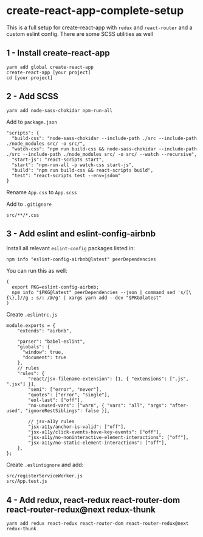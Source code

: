 # create-react-app-complete-setup

This is a full setup for create-react-app with `redux` and `react-router` and a custom eslint config.
There are some SCSS utilities as well

## 1 - Install create-react-app

```
yarn add global create-react-app
create-react-app [your project]
cd [your project]
```

## 2 - Add SCSS

```
yarn add node-sass-chokidar npm-run-all
```

Add to `package.json`

```
"scripts": {
  "build-css": "node-sass-chokidar --include-path ./src --include-path ./node_modules src/ -o src/",
  "watch-css": "npm run build-css && node-sass-chokidar --include-path ./src --include-path ./node_modules src/ -o src/ --watch --recursive",
  "start-js": "react-scripts start",
  "start": "npm-run-all -p watch-css start-js",
  "build": "npm run build-css && react-scripts build",
  "test": "react-scripts test --env=jsdom"
}
```

Rename `App.css` to `App.scss`

Add to `.gitignore`

```
src/**/*.css
```

## 3 - Add eslint and eslint-config-airbnb

Install all relevant `eslint-config` packages listed in: 
```
npm info "eslint-config-airbnb@latest" peerDependencies
```

You can run this as well:
```
(
  export PKG=eslint-config-airbnb;
  npm info "$PKG@latest" peerDependencies --json | command sed 's/[\{\},]//g ; s/: /@/g' | xargs yarn add --dev "$PKG@latest"
)
```

Create `.eslintrc.js`

```
module.exports = {
    "extends": "airbnb",

    "parser": "babel-eslint",
    "globals": {
      "window": true,
      "document": true
    },
    // rules
    "rules": {
        "react/jsx-filename-extension": [1, { "extensions": [".js", ".jsx"] }],
        "semi": ["error", "never"],
        "quotes": ["error", "single"],
        "eol-last": ["off"],
        "no-unused-vars": ["warn", { "vars": "all", "args": "after-used", "ignoreRestSiblings": false }],

        // jsx-a11y rules
        "jsx-a11y/anchor-is-valid": ["off"],
        "jsx-a11y/click-events-have-key-events": ["off"],
        "jsx-a11y/no-noninteractive-element-interactions": ["off"],
        "jsx-a11y/no-static-element-interactions": ["off"],
    },
};
```

Create `.eslintignore` and add:
```
src/registerServiceWorker.js
src/App.test.js
```


## 4 - Add redux, react-redux react-router-dom react-router-redux@next redux-thunk 

```
yarn add redux react-redux react-router-dom react-router-redux@next redux-thunk
```
